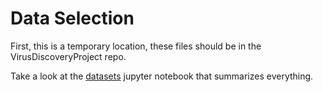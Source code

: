 # Data Selection

First, this is a temporary location, these files should be in the VirusDiscoveryProject repo.

Take a look at the [datasets](datasets.ipynb) jupyter notebook that summarizes everything.
